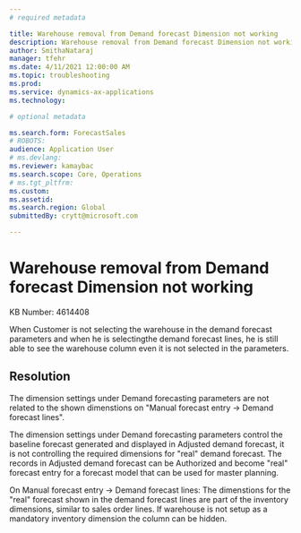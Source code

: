 ```yaml
---
# required metadata

title: Warehouse removal from Demand forecast Dimension not working
description: Warehouse removal from Demand forecast Dimension not working
author: SmithaNataraj
manager: tfehr
ms.date: 4/11/2021 12:00:00 AM
ms.topic: troubleshooting
ms.prod: 
ms.service: dynamics-ax-applications
ms.technology: 

# optional metadata

ms.search.form: ForecastSales
# ROBOTS: 
audience: Application User
# ms.devlang: 
ms.reviewer: kamaybac
ms.search.scope: Core, Operations
# ms.tgt_pltfrm: 
ms.custom: 
ms.assetid: 
ms.search.region: Global
submittedBy: crytt@microsoft.com

---
```


# Warehouse removal from Demand forecast Dimension not working

KB Number: 4614408

When Customer is not selecting the warehouse in the demand forecast parameters and when he is selectingthe demand forecast lines, he is still able to see the warehouse column even it is not selected in the parameters.



## Resolution
The dimension settings under Demand forecasting parameters are not related to the shown dimenstions on "Manual forecast entry -> Demand forecast lines".

The dimension settings under Demand forecasting parameters control the baseline forecast generated and displayed in Adjusted demand forecast, it is not controlling the required dimensions for "real" demand forecast. The records in Adjusted demand forecast can be Authorized and become "real" forecast entry for a forecast model that can be used for master planning.

On Manual forecast entry -> Demand forecast lines: The dimenstions for the "real" forecast shown in the demand forecast lines are part of the inventory dimensions, similar to sales order lines. If warehouse is not setup as a mandatory inventory dimension the column can be hidden.



